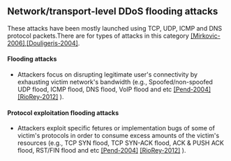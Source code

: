 Network/transport-level DDoS flooding attacks
---

These attacks have been mostly launched using TCP, UDP, ICMP and DNS protocol packets.There are for types of attacks in this category [[Mirkovic-2006]](http://dl.acm.org/citation.cfm?id=997156),[[Douligeris-2004]](http://www.sciencedirect.com/science/article/pii/S1389128603004250).

#### Flooding attacks
- Attackers focus on disrupting legitimate user's connectivity by exhausting victim network's bandwidth (e.g., Spoofed/non-spoofed UDP flood, ICMP flood, DNS flood, VoIP flood and etc [[Pend-2004]](http://dl.acm.org/citation.cfm?id=1216373) [[RioRey-2012]](https://www.scribd.com/doc/92863121/RioRey-Taxonomy-DDoS-Attacks-2-2-2011) ).


#### Protocol exploitation flooding attacks
- Attackers exploit specific fetures or implementation bugs of some of victim's protocols in order to consume excess amounts of the victim's resources (e.g., TCP SYN flood, TCP SYN-ACK flood, ACK & PUSH ACK flood, RST/FIN flood and etc [[Pend-2004]](http://dl.acm.org/citation.cfm?id=1216373) [[RioRey-2012]](https://www.scribd.com/doc/92863121/RioRey-Taxonomy-DDoS-Attacks-2-2-2011) ). 